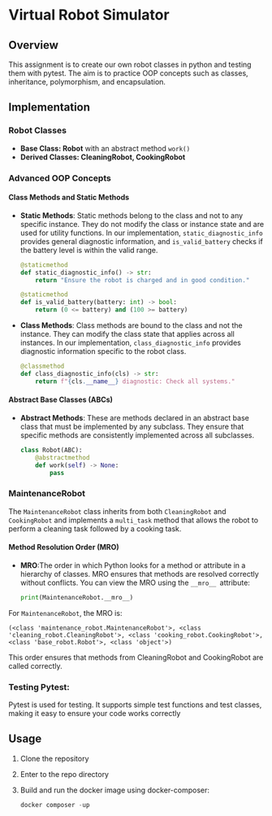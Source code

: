 # Virtual Robot Simulator

## Overview

This assignment is to create our own robot classes in python and testing them with pytest. The aim is to practice OOP concepts such as classes, inheritance, polymorphism, and encapsulation.

## Implementation

### Robot Classes

- **Base Class: Robot**
with an abstract method `work()`
- **Derived Classes: CleaningRobot, CookingRobot**

### Advanced OOP Concepts

#### Class Methods and Static Methods

- **Static Methods**: Static methods belong to the class and not to any specific instance. They do not modify the class or instance state and are used for utility functions. In our implementation, `static_diagnostic_info` provides general diagnostic information, and `is_valid_battery` checks if the battery level is within the valid range.

  ```python
  @staticmethod
  def static_diagnostic_info() -> str:
      return "Ensure the robot is charged and in good condition."

  @staticmethod
  def is_valid_battery(battery: int) -> bool:
      return (0 <= battery) and (100 >= battery)
    ```

- **Class Methods**: Class methods are bound to the class and not the instance. They can modify the class state that applies across all instances. In our implementation, `class_diagnostic_info` provides diagnostic information specific to the robot class.

    ```python
    @classmethod
    def class_diagnostic_info(cls) -> str:
        return f"{cls.__name__} diagnostic: Check all systems."
    ```
#### Abstract Base Classes (ABCs)

- **Abstract Methods**: These are methods declared in an abstract base class that must be implemented by any subclass. They ensure that specific methods are consistently implemented across all subclasses.

    ```python
    class Robot(ABC):
        @abstractmethod
        def work(self) -> None:
            pass
    ```

### MaintenanceRobot

The `MaintenanceRobot` class inherits from both `CleaningRobot` and `CookingRobot` and implements a `multi_task` method that allows the robot to perform a cleaning task followed by a cooking task.

#### Method Resolution Order (MRO)

- **MRO**:The order in which Python looks for a method or attribute in a hierarchy of classes. MRO ensures that methods are resolved correctly without conflicts. You can view the MRO using the `__mro__ `attribute:

    ```python
    print(MaintenanceRobot.__mro__)
    ```
For `MaintenanceRobot`, the MRO is:

    (<class 'maintenance_robot.MaintenanceRobot'>, <class 'cleaning_robot.CleaningRobot'>, <class 'cooking_robot.CookingRobot'>, <class 'base_robot.Robot'>, <class 'object'>)

This order ensures that methods from CleaningRobot and CookingRobot are called correctly.

### Testing Pytest:

Pytest is used for testing. It supports simple test functions and test classes, making it easy to ensure your code works correctly

## Usage

1. Clone the repository 
2. Enter to the repo directory
3. Build and run the docker image using docker-composer:

    ```python
    docker composer -up